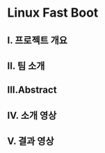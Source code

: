 # **Linux Fast Boot**

## **I. 프로젝트 개요**
## **II. 팀 소개**
## **III.Abstract**
## **IV. 소개 영상**
## **V. 결과 영상**
